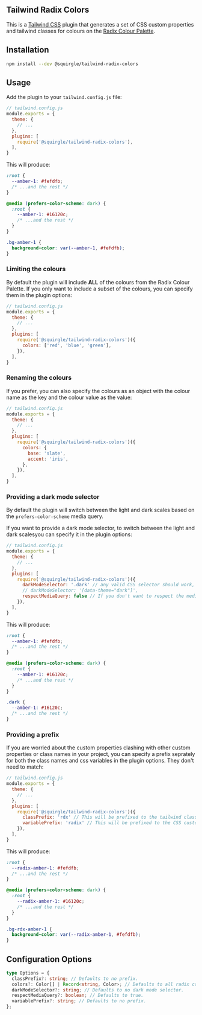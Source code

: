 ## Tailwind Radix Colors

This is a [Tailwind CSS](https://tailwindcss.com) plugin that generates a set of CSS custom properties and tailwind classes for colours on the [Radix Colour Palette](https://www.radix-ui.com/colors).

## Installation

```bash
npm install --dev @squirgle/tailwind-radix-colors
```

## Usage

Add the plugin to your `tailwind.config.js` file:

```js
// tailwind.config.js
module.exports = {
  theme: {
    // ...
  },
  plugins: [
    require('@squirgle/tailwind-radix-colors'),
  ],
}
```

This will produce:

```css
:root {
  --amber-1: #fefdfb;
  /* ...and the rest */
}

@media (prefers-color-scheme: dark) {
  :root {
    --amber-1: #16120c;
    /* ...and the rest */
  }
}

.bg-amber-1 {
  background-color: var(--amber-1, #fefdfb);
}
```


### Limiting the colours

By default the plugin will include **ALL** of the colours from the Radix Colour Palette. If you only want to include a subset of the colours, you can specify them in the plugin options:

```js
// tailwind.config.js
module.exports = {
  theme: {
    // ...
  },
  plugins: [
    require('@squirgle/tailwind-radix-colors')({
      colors: ['red', 'blue', 'green'],
    }),
  ],
}
```

### Renaming the colours

If you prefer, you can also specify the colours as an object with the colour name as the key and the colour value as the value:

```js
// tailwind.config.js
module.exports = {
  theme: {
    // ...
  },
  plugins: [
    require('@squirgle/tailwind-radix-colors')({
      colors: {
        base: 'slate',
        accent: 'iris',
      },
    }),
  ],
}
```

### Providing a dark mode selector

By default the plugin will switch between the light and dark scales based on the `prefers-color-scheme` media query.

If you want to provide a dark mode selector, to switch between the light and dark scalesyou can specify it in the plugin options:

```js
// tailwind.config.js
module.exports = {
  theme: {
    // ...
  },
  plugins: [
    require('@squirgle/tailwind-radix-colors')({
      darkModeSelector: '.dark' // any valid CSS selector should work,
      // darkModeSelector: '[data-theme="dark"]',
      respectMediaQuery: false // If you don't want to respect the media query
    }),
  ],
}
```

This will produce:

```css
:root {
  --amber-1: #fefdfb;
  /* ...and the rest */
}

@media (prefers-color-scheme: dark) {
  :root {
    --amber-1: #16120c;
    /* ...and the rest */
  }
}

.dark {
  --amber-1: #16120c;
  /* ...and the rest */
}
```

### Providing a prefix

If you are worried about the custom properties clashing with other custom properties or class names in your project, you can specify a prefix seprately for both the class names and css variables in the plugin options. They don't need to match:

```js
// tailwind.config.js
module.exports = {
  theme: {
    // ...
  },
  plugins: [
    require('@squirgle/tailwind-radix-colors')({
      classPrefix: 'rdx' // This will be prefixed to the tailwind classes.
      variablePrefix: 'radix' // This will be prefixed to the CSS custom properties.
    }),
  ],
}
```

This will produce:

```css
:root {
  --radix-amber-1: #fefdfb;
  /* ...and the rest */
}

@media (prefers-color-scheme: dark) {
  :root {
    --radix-amber-1: #16120c;
    /* ...and the rest */
  }
}

.bg-rdx-amber-1 {
  background-color: var(--radix-amber-1, #fefdfb);
}
```

## Configuration Options

```ts
type Options = {
  classPrefix?: string; // Defaults to no prefix.
  colors?: Color[] | Record<string, Color>; // Defaults to all radix colours.
  darkModeSelector?: string; // Defaults to no dark mode selector.
  respectMediaQuery?: boolean; // Defaults to true.
  variablePrefix?: string; // Defaults to no prefix.
};
```
